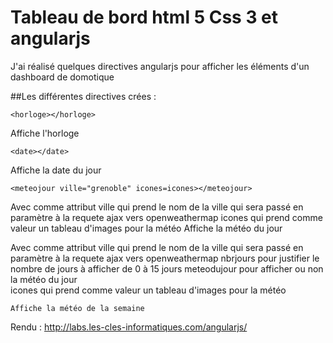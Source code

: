 Tableau de bord html 5 Css 3 et angularjs
===

J'ai réalisé quelques directives angularjs pour afficher les éléments d'un dashboard de domotique


##Les différentes directives crées : 

	<horloge></horloge>
Affiche l'horloge

	<date></date>
Affiche la date du jour

	<meteojour ville="grenoble" icones=icones></meteojour>
Avec comme attribut 
 		ville qui prend le nom de la ville qui sera passé en paramètre à la requete ajax vers openweathermap 
 		icones qui prend comme valeur un tableau d'images pour la météo
Affiche la météo du jour
 			
 <meteos ville="la murette" nbrjours="4" meteodujour="false" icones=icones></meteos>
 	Avec comme attribut 
 		ville qui prend le nom de la ville qui sera passé en paramètre à la requete ajax vers openweathermap 
		nbrjours pour justifier le nombre de jours à afficher de 0 à 15 jours
		meteodujour pour afficher ou non la météo du jour  
 		icones qui prend comme valeur un tableau d'images pour la météo
 	
 	Affiche la météo de la semaine

Rendu : http://labs.les-cles-informatiques.com/angularjs/